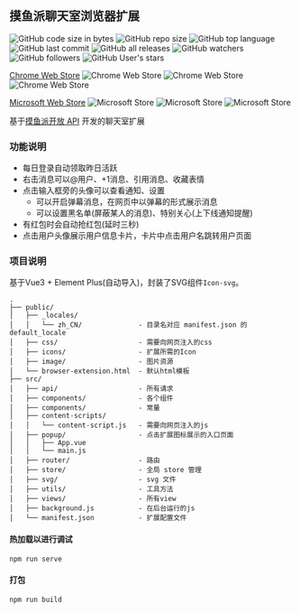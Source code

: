 ## 摸鱼派聊天室浏览器扩展

![GitHub code size in bytes](https://img.shields.io/github/languages/code-size/Lemon-cxh/pwl-chat-extension)
![GitHub repo size](https://img.shields.io/github/repo-size/Lemon-cxh/pwl-chat-extension)
![GitHub top language](https://img.shields.io/github/languages/top/Lemon-cxh/pwl-chat-extension)
![GitHub last commit](https://img.shields.io/github/last-commit/Lemon-cxh/pwl-chat-extension)
![GitHub all releases](https://img.shields.io/github/downloads/Lemon-cxh/pwl-chat-extension/total?color=blue)
![GitHub watchers](https://img.shields.io/github/watchers/Lemon-cxh/pwl-chat-extension)
![GitHub followers](https://img.shields.io/github/followers/Lemon-cxh)
![GitHub User's stars](https://img.shields.io/github/stars/Lemon-cxh/pwl-chat-extension)

[Chrome Web Store](https://chrome.google.com/webstore/detail/%E6%91%B8%E9%B1%BC%E6%B4%BE%E8%81%8A%E5%A4%A9%E5%AE%A4/fkaomdjjdbglkbcmfhhlioejkpacbbpe?hl=zh-CN&authuser=0)
![Chrome Web Store](https://img.shields.io/chrome-web-store/v/fkaomdjjdbglkbcmfhhlioejkpacbbpe?logo=GoogleChrome&logoColor=white&label=version&color=success)
![Chrome Web Store](https://img.shields.io/chrome-web-store/users/fkaomdjjdbglkbcmfhhlioejkpacbbpe?color=blue)
![Chrome Web Store](https://img.shields.io/chrome-web-store/rating/fkaomdjjdbglkbcmfhhlioejkpacbbpe&color=red)

[Microsoft Web Store](https://microsoftedge.microsoft.com/addons/detail/%E6%91%B8%E9%B1%BC%E6%B4%BE%E8%81%8A%E5%A4%A9%E5%AE%A4/oldbilakhdpiamjbkocdcdnlnakainfm)
![Microsoft Store](https://img.shields.io/badge/dynamic/json?logo=MicrosoftEdge&label=version&prefix=v&query=%24.version&color=success&url=https%3A%2F%2Fmicrosoftedge.microsoft.com%2Faddons%2Fgetproductdetailsbycrxid%2Foldbilakhdpiamjbkocdcdnlnakainfm%3Fhl%3Dzh-CN%26gl%3DCN)
![Microsoft Store](https://img.shields.io/badge/dynamic/json?label=user&query=%24.activeInstallCount&url=https%3A%2F%2Fmicrosoftedge.microsoft.com%2Faddons%2Fgetproductdetailsbycrxid%2Foldbilakhdpiamjbkocdcdnlnakainfm%3Fhl%3Dzh-CN%26gl%3DCN)
![Microsoft Store](https://img.shields.io/badge/dynamic/json?label=rating&query=%24.averageRating&suffix=%2F5&color=red&url=https%3A%2F%2Fmicrosoftedge.microsoft.com%2Faddons%2Fgetproductdetailsbycrxid%2Foldbilakhdpiamjbkocdcdnlnakainfm%3Fhl%3Dzh-CN%26gl%3DCN)

基于[摸鱼派开放 API](https://fishpi.cn/article/1636516552191) 开发的聊天室扩展

### 功能说明
  - 每日登录自动领取昨日活跃
  - 右击消息可以@用户、+1消息、引用消息、收藏表情
  - 点击输入框旁的头像可以查看通知、设置
    - 可以开启弹幕消息，在网页中以弹幕的形式展示消息
    - 可以设置黑名单(屏蔽某人的消息)、特别关心(上下线通知提醒)
  - 有红包时会自动抢红包(延时三秒)
  - 点击用户头像展示用户信息卡片，卡片中点击用户名跳转用户页面

### 项目说明

基于Vue3 + Element Plus(自动导入)，封装了SVG组件`Icon-svg`。

```
.
├── public/
│   ├── _locales/
│   │   └── zh_CN/              - 目录名对应 manifest.json 的 default_locale
│   ├── css/                    - 需要向网页注入的css
│   ├── icons/                  - 扩展所需的Icon
│   ├── image/                  - 图片资源
│   └── browser-extension.html  - 默认html模板
├── src/
│   ├── api/                    - 所有请求
│   ├── components/             - 各个组件
│   ├── components/             - 常量
│   ├── content-scripts/
│   │   └── content-script.js   - 需要向网页注入的js
│   ├── popup/                  - 点击扩展图标展示的入口页面
│   │   ├── App.vue
│   │   └── main.js
│   ├── router/                 - 路由
│   ├── store/                  - 全局 store 管理
│   ├── svg/                    - svg 文件
│   ├── utils/                  - 工具方法
│   ├── views/                  - 所有view
│   ├── background.js           - 在后台运行的js
│   └── manifest.json           - 扩展配置文件
```

#### 热加载以进行调试
```
npm run serve
```

#### 打包
```
npm run build
```
